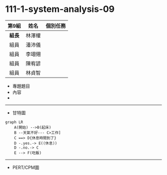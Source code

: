 # 111-1-system-analysis-09

|第9組|姓名|個別任務|
|:----:|:----:|:----:|
|**組長**|林澤權|
|組員|潘沛儀|
|組員|李翊翎|
|組員|陳宥諺|
|組員|林貞智|

- 專題題目
- 內容
- 
---

- 甘特圖
```mermaid
graph LR
    A(開始) -->B(起床)
    B --天氣不好--- C>工作]
    C ==> D{休息時間到了}
    D -.yes.-> E((休息))
    D -.no.-> C
    E --> F(吃飯)
```

---

- PERT/CPM圖

